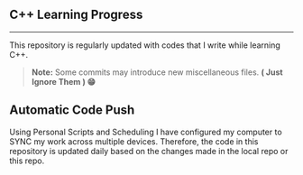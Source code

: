 ## C++ Learning Progress
***

This repository is regularly updated with codes that I write while learning C++.

> **Note:** Some commits may introduce new miscellaneous files. **( Just Ignore Them ) 😁**

## Automatic Code Push
Using Personal Scripts and Scheduling I have configured my computer to SYNC my work across multiple devices.
Therefore, the code in this repository is updated daily based on the changes made in the local repo or this repo.

